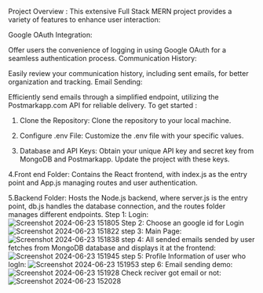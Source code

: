 Project Overview :
This extensive Full Stack MERN project provides a variety of features to enhance user interaction:

Google OAuth Integration:

Offer users the convenience of logging in using Google OAuth for a seamless authentication process. Communication History:

Easily review your communication history, including sent emails, for better organization and tracking. Email Sending:

Efficiently send emails through a simplified endpoint, utilizing the Postmarkapp.com API for reliable delivery.
To get started :

1. Clone the Repository:
Clone the repository to your local machine.

2. Configure .env File:
Customize the .env file with your specific values.

3. Database and API Keys:
Obtain your unique API key and secret key from MongoDB and Postmarkapp. Update the project with these keys.

4.Front end Folder: Contains the React frontend, with index.js as the entry point and App.js managing routes and user authentication.

5.Backend Folder: Hosts the Node.js backend, where server.js is the entry point, db.js handles the database connection, and the routes folder manages different endpoints.
Step 1: Login:
![Screenshot 2024-06-23 151805](https://github.com/ameer2402/Communication-project/assets/130216857/1fb6b185-aaca-4e2f-b2ee-ba8762fffdaf)
Step 2: Choose an google id for Login
![Screenshot 2024-06-23 151822](https://github.com/ameer2402/Communication-project/assets/130216857/a109cb1f-834e-4ce6-9117-781107d3f91a)
step 3: Main Page:
![Screenshot 2024-06-23 151838](https://github.com/ameer2402/Communication-project/assets/130216857/775c85ec-f6ed-46c9-8af1-3c6bbcbdba34)
step 4: All sended emails sended by user fetches from MongoDB database and displays it at the frontend:
![Screenshot 2024-06-23 151945](https://github.com/ameer2402/Communication-project/assets/130216857/54ef757d-7f13-40ab-9b34-c35da9c73388)
step 5: Profile Information of user who logIn:
![Screenshot 2024-06-23 151953](https://github.com/ameer2402/Communication-project/assets/130216857/8011f08e-802a-40e8-af97-42d680c57827)
step 6: Email sending demo:
![Screenshot 2024-06-23 151928](https://github.com/ameer2402/Communication-project/assets/130216857/637a1d62-5e65-4083-bca8-aead1af20a7e)
Check reciver got email or not:
![Screenshot 2024-06-23 152028](https://github.com/ameer2402/Communication-project/assets/130216857/9087ab70-873e-462c-a7b7-170a9ba5dacb)







